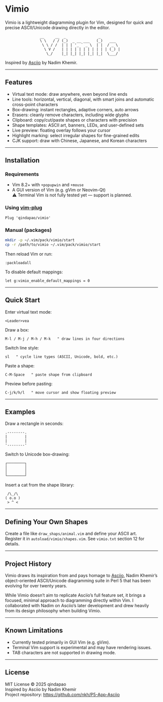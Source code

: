 # Vimio

Vimio is a lightweight diagramming plugin for Vim, designed for quick and precise ASCII/Unicode drawing directly in the editor.

```
                __     __  _               _ 
                \ \   / / (_)  _ __ ___   (_)   ___  
                 \ \ / /  | | | '_ ` _ \  | |  / _ \ 
                  \ V /   | | | | | | | | | | | (_) |       
                   \_/    |_| |_| |_| |_| |_|  \___/        
```

Inspired by [Asciio](https://github.com/nkh/P5-App-Asciio) by Nadim Khemir.

---

## Features

- Virtual text mode: draw anywhere, even beyond line ends  
- Line tools: horizontal, vertical, diagonal, with smart joins and automatic cross-point characters  
- Box-drawing: instant rectangles, adaptive corners, auto arrows  
- Erasers: cleanly remove characters, including wide glyphs  
- Clipboard: copy/cut/paste shapes or characters with precision  
- Shape templates: ASCII art, banners, LEDs, and user-defined sets  
- Live preview: floating overlay follows your cursor  
- Highlight marking: select irregular shapes for fine-grained edits  
- CJK support: draw with Chinese, Japanese, and Korean characters  

---

## Installation

### Requirements

- Vim 8.2+ with `+popupwin` and `+mouse`
- A GUI version of Vim (e.g. gVim or Neovim-Qt)  
  ⚠️ Terminal Vim is not fully tested yet — support is planned.

### Using [vim-plug](https://github.com/junegunn/vim-plug)

```vim
Plug 'qindapao/vimio'
```

### Manual (packages)

```sh
mkdir -p ~/.vim/pack/vimio/start
cp -r /path/to/vimio ~/.vim/pack/vimio/start
```

Then reload Vim or run:

```vim
:packloadall
```

To disable default mappings:

```vim
let g:vimio_enable_default_mappings = 0
```

---

## Quick Start

Enter virtual text mode:

```vim
<Leader>vea
```

Draw a box:

```vim
M-l / M-j / M-h / M-k   " draw lines in four directions
```

Switch line style:

```vim
sl   " cycle line types (ASCII, Unicode, bold, etc.)
```

Paste a shape:

```vim
C-M-Space   " paste shape from clipboard
```

Preview before pasting:

```vim
C-j/k/h/l   " move cursor and show floating preview
```

---

## Examples

Draw a rectangle in seconds:

```
.--------.
|        |
|        |
'--------'
```

Switch to Unicode box-drawing:

```
┌────────┐
│        │
│        │
└────────┘
```

Insert a cat from the shape library:

```
 /\_/\  
( o.o ) 
 > ^ <  
```

---

## Defining Your Own Shapes

Create a file like `draw_shaps/animal.vim` and define your ASCII art.  
Register it in `autoload/vimio/shapes.vim`. See `vimio.txt` section 12 for details.

---

## Project History

Vimio draws its inspiration from and pays homage to [Asciio](https://github.com/nkh/P5-App-Asciio), Nadim Khemir’s object-oriented ASCII/Unicode diagramming suite in Perl 5 that has been evolving for over twenty years.

While Vimio doesn’t aim to replicate Asciio’s full feature set, it brings a focused, minimal approach to diagramming directly within Vim. I collaborated with Nadim on Asciio’s later development and drew heavily from its design philosophy when building Vimio.

---

## Known Limitations

- Currently tested primarily in GUI Vim (e.g. gVim).  
- Terminal Vim support is experimental and may have rendering issues.  
- TAB characters are not supported in drawing mode.

---

## License

MIT License © 2025 qindapao  
Inspired by Asciio by Nadim Khemir  
Project repository: https://github.com/nkh/P5-App-Asciio

